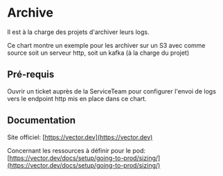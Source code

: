 # Archive

Il est à la charge des projets d'archiver leurs logs.

Ce chart montre un exemple pour les archiver sur un S3 avec comme source soit un serveur http, soit un kafka (à la charge du projet)

## Pré-requis
Ouvrir un ticket auprès de la ServiceTeam pour configurer l'envoi de logs vers le endpoint http mis en place dans ce chart.

## Documentation
Site officiel: [https://vector.dev](https://vector.dev)

Concernant les ressources à définir pour le pod: [https://vector.dev/docs/setup/going-to-prod/sizing/](https://vector.dev/docs/setup/going-to-prod/sizing/)


